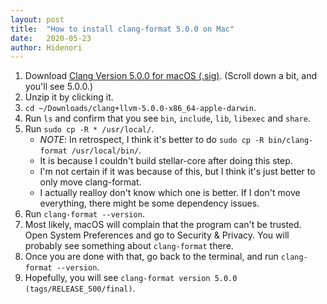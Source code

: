 ```yaml
---
layout: post
title:  "How to install clang-format 5.0.0 on Mac"
date:   2020-05-23
author: Hidenori
---
```



1. Download [Clang Version 5.0.0 for macOS (.sig)](https://releases.llvm.org/download.html).
   (Scroll down a bit, and you'll see 5.0.0.)
1. Unzip it by clicking it.
1. `cd ~/Downloads/clang+llvm-5.0.0-x86_64-apple-darwin`.
1. Run `ls` and confirm that you see `bin`, `include`, `lib`, `libexec` and `share`.
1. Run `sudo cp -R * /usr/local/`.
    * *NOTE*: In retrospect, I think it's better to do `sudo cp -R bin/clang-format /usr/local/bin/`.
    * It is because I couldn't build stellar-core after doing this step.
    * I'm not certain if it was because of this, but I think it's just better to only move clang-format.
    * I actually realloy don't know which one is better. If I don't move everything, there might be some dependency issues.
1. Run `clang-format --version`.
1. Most likely, macOS will complain that the program can't be trusted.
   Open System Preferences and go to Security & Privacy.
   You will probably see something about `clang-format` there.
1. Once you are done with that, go back to the terminal, and run `clang-format --version`.
1. Hopefully, you will see `clang-format version 5.0.0 (tags/RELEASE_500/final)`.

